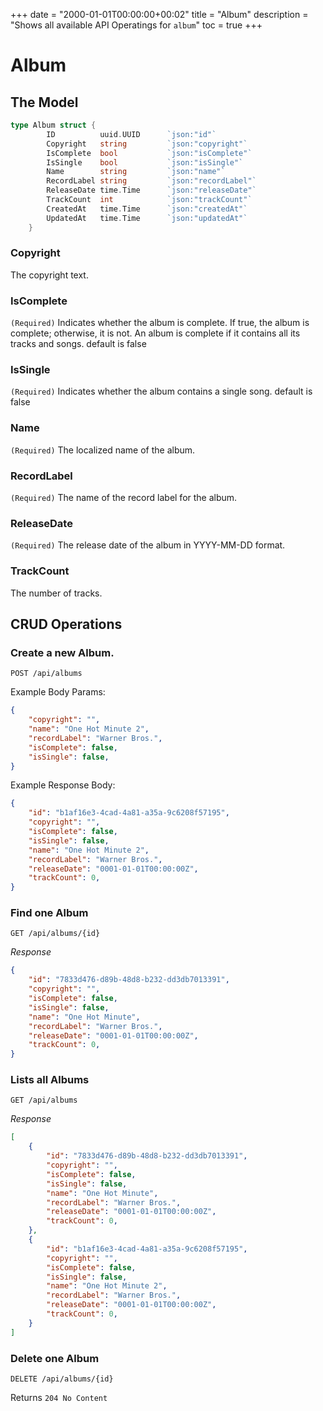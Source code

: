 +++
date = "2000-01-01T00:00:00+00:02"
title = "Album"
description = "Shows all available API Operatings for `album`"
toc = true
+++

# Album

## The Model

```go
type Album struct {
		ID          uuid.UUID      `json:"id"`
        Copyright   string         `json:"copyright"`                         
        IsComplete  bool           `json:"isComplete"`
        IsSingle    bool           `json:"isSingle"`
        Name        string         `json:"name"`
        RecordLabel string         `json:"recordLabel"`
        ReleaseDate time.Time      `json:"releaseDate"`
		TrackCount  int            `json:"trackCount"`
		CreatedAt   time.Time      `json:"createdAt"`
		UpdatedAt   time.Time      `json:"updatedAt"`
	}
```

### Copyright

The copyright text.

### IsComplete

`(Required)` Indicates whether the album is complete.
        If true, the album is complete; otherwise, it is not. An album is complete if it contains all its tracks and songs.
        default is false

### IsSingle

`(Required)` Indicates whether the album contains a single song.
 default is false

### Name

`(Required)` The localized name of the album.

### RecordLabel

`(Required)` The name of the record label for the album.

### ReleaseDate

`(Required)` The release date of the album in YYYY-MM-DD format.

### TrackCount

 The number of tracks.


## CRUD Operations

### Create a new Album.

```
POST /api/albums
```

Example Body Params:
```json
{
    "copyright": "",
    "name": "One Hot Minute 2",
    "recordLabel": "Warner Bros.",
    "isComplete": false,
    "isSingle": false,
} 
```

Example Response Body:

```json {linenos=table}
{
    "id": "b1af16e3-4cad-4a81-a35a-9c6208f57195",
    "copyright": "",
    "isComplete": false,
    "isSingle": false,
    "name": "One Hot Minute 2",
    "recordLabel": "Warner Bros.",
    "releaseDate": "0001-01-01T00:00:00Z",
    "trackCount": 0,
}
```

### Find one Album

  ```
  GET /api/albums/{id}
  ```

*Response*
```json
{
    "id": "7833d476-d89b-48d8-b232-dd3db7013391",
    "copyright": "",
    "isComplete": false,
    "isSingle": false,
    "name": "One Hot Minute",
    "recordLabel": "Warner Bros.",
    "releaseDate": "0001-01-01T00:00:00Z",
    "trackCount": 0,
}
```

### Lists all Albums

  ```
  GET /api/albums
  ```


*Response*

```json {linenos=table}
[
    {
        "id": "7833d476-d89b-48d8-b232-dd3db7013391",
        "copyright": "",
        "isComplete": false,
        "isSingle": false,
        "name": "One Hot Minute",
        "recordLabel": "Warner Bros.",
        "releaseDate": "0001-01-01T00:00:00Z",
        "trackCount": 0,
    },
    {
        "id": "b1af16e3-4cad-4a81-a35a-9c6208f57195",
        "copyright": "",
        "isComplete": false,
        "isSingle": false,
        "name": "One Hot Minute 2",
        "recordLabel": "Warner Bros.",
        "releaseDate": "0001-01-01T00:00:00Z",
        "trackCount": 0,
    }
]
```

### Delete one Album

  ```
  DELETE /api/albums/{id}
  ```

Returns `204 No Content`